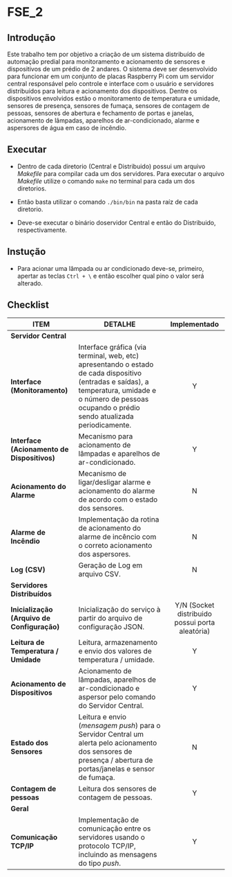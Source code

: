 # FSE_2

## Introdução

Este trabalho tem por objetivo a criação de um sistema distribuído de automação predial para monitoramento e acionamento de sensores e dispositivos de um prédio de 2 andares. O sistema deve ser desenvolvido para funcionar em um conjunto de placas Raspberry Pi com um servidor central responsável pelo controle e interface com o usuário e servidores distribuídos para leitura e acionamento dos dispositivos. Dentre os dispositivos envolvidos estão o monitoramento de temperatura e umidade, sensores de presença, sensores de fumaça, sensores de contagem de pessoas, sensores de abertura e fechamento de portas e janelas, acionamento de lâmpadas, aparelhos de ar-condicionado, alarme e aspersores de água em caso de incêndio.

## Executar

- Dentro de cada diretorio (Central e Distribuido) possui um arquivo _Makefile_ para compilar cada um dos servidores. Para executar o arquivo _Makefile_ utilize o comando ```make``` no terminal para cada um dos diretorios.

- Então basta utilizar o comando ```./bin/bin``` na pasta raíz de cada diretorio.

- Deve-se executar o binário doservidor Central e então do Distribuido, respectivamente. 

## Instução
- Para acionar uma lâmpada ou ar condicionado deve-se, primeiro, apertar as teclas ```Ctrl + \``` e então escolher qual pino o valor será alterado.

## Checklist

|   ITEM    |   DETALHE  |   Implementado   |
|-----------|------------|:---------:|
|**Servidor Central**    |       |       |
|**Interface (Monitoramento)**  |   Interface gráfica (via terminal, web, etc) apresentando o estado de cada dispositivo (entradas e saídas), a temperatura, umidade e o número de pessoas ocupando o prédio sendo atualizada periodicamente.  |   Y   |
|**Interface (Acionamento de Dispositivos)** |   Mecanismo para acionamento de lâmpadas e aparelhos de ar-condicionado. |   Y   |
|**Acionamento do Alarme**   |   Mecanismo de ligar/desligar alarme e acionamento do alarme de acordo com o estado dos sensores. |   N   |
|**Alarme de Incêndio**   |   Implementação da rotina de acionamento do alarme de incêncio com o correto acionamento dos aspersores. |   N   |
|**Log (CSV)**   |   Geração de Log em arquivo CSV.  |   N |
|**Servidores Distribuídos**    |       |       |
|**Inicialização (Arquivo de Configuração)**    |   Inicialização do serviço à partir do arquivo de configuração JSON.  |   Y/N (Socket distribuido possui porta aleatória)   |
|**Leitura de Temperatura / Umidade**    |   Leitura, armazenamento e envio dos valores de temperatura / umidade.  |   Y   |
|**Acionamento de Dispositivos** |   Acionamento de lâmpadas, aparelhos de ar-condicionado e aspersor pelo comando do Servidor Central.    |  Y  |
|**Estado dos Sensores** |   Leitura e envio (*mensagem push*) para o Servidor Central um alerta pelo acionamento dos sensores de presença / abertura de portas/janelas e sensor de fumaça.   |   N  |
|**Contagem de pessoas** |   Leitura dos sensores de contagem de pessoas.   |   Y  |
|**Geral**    |       |       |
|**Comunicação TCP/IP**  |   Implementação de comunicação entre os servidores usando o protocolo TCP/IP, incluindo as mensagens do tipo *push*. |   Y   |
